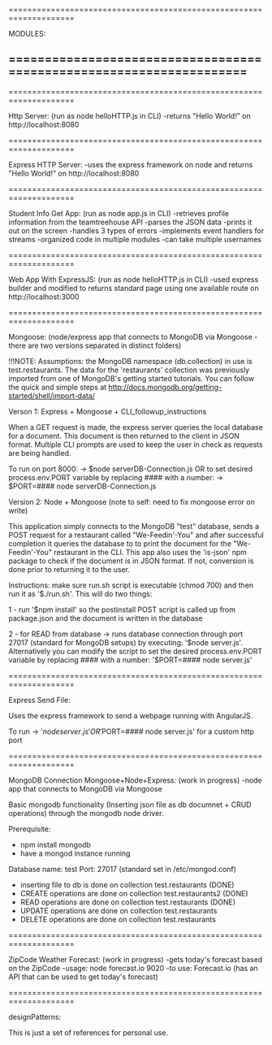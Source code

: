 ====================================================================

MODULES:

====================================================================
--------------------------------------------------------------------
====================================================================


Http Server: (run as node helloHTTP.js in CLI)
-returns "Hello World!" on http://localhost:8080


====================================================================


Express HTTP Server:
-uses the express framework on node and returns "Hello World!" on http://localhost:8080


====================================================================


Student Info Get App: (run as node app.js in CLI)
-retrieves profile information from the teamtreehouse API
-parses the JSON data
-prints it out on the screen
-handles 3 types of errors
-implements event handlers for streams
-organized code in multiple modules
-can take multiple usernames


====================================================================


Web App With ExpressJS: (run as node helloHTTP.js in CLI)
-used express builder and modified to returns standard page using one available route on http://localhost:3000


====================================================================


Mongoose: (node/express app that connects to MongoDB via Mongoose - there are two versions separated in distinct folders)


!!!NOTE: Assumptions: the MongoDB namespace (db.collection) in use is test.restaurants. The data for the 'restaurants' collection was previously imported from one of MongoDB's getting started tutorials. You can follow the quick and simple steps at http://docs.mongodb.org/getting-started/shell/import-data/



Verson 1: Express + Mongoose + CLI_followup_instructions

When a GET request is made, the express server queries the local database for a document. This document is then returned to the client in JSON format. Multiple CLI prompts are used to keep the user in check as requests are being handled.

To run on port 8000:
-> $node serverDB-Connection.js
OR to set desired process.env.PORT variable by replacing #### with a number:
-> $PORT=#### node serverDB-Connection.js



Version 2: Node + Mongoose (note to self: need to fix mongoose error on write)

This application simply connects to the MongoDB "test" database, sends a POST request for a restaurant called "We-Feedin'-You" and after successful completion it queries the database to to print the document for the "We-Feedin'-You" restaurant in the CLI. This app also uses the 'is-json' npm package to check if the document is in JSON format. If not, conversion is done prior to returning it to the user.

Instructions: make sure run.sh script is executable (chmod 700) and then run it as '$./run.sh'. This will do two things:

1 - run '$npm install' so the postinstall POST script is called up from package.json and the document is written in the database

2 - for READ from database -> runs database connection through port 27017 (standard for MongoDB setups) by executing: '$node server.js'. Alternatively you can modify the script to set the desired process.env.PORT variable by replacing #### with a number: '$PORT=#### node server.js'


====================================================================


Express Send File:

Uses the express framework to send a webpage running with AngularJS.

To run -> '$node server.js'
OR '$PORT=#### node server.js' for a custom http port


====================================================================


MongoDB Connection Mongoose+Node+Express: (work in progress)
-node app that connects to MongoDB via Mongoose

Basic mongodb functionality (Inserting json file as db documnet + CRUD operations) through the mongodb node driver.


Prerequisite:
- npm install mongodb
- have a mongod instance running


Database name: test
Port: 27017 (standard set in /etc/mongod.conf)

- inserting file to db is done on collection test.restaurants (DONE)
- CREATE operations are done on collection test.restaurants2 (DONE)
- READ operations are done on collection test.restaurants (DONE)
- UPDATE operations are done on collection test.restaurants
- DELETE  operations are done on collection test.restaurants


====================================================================


ZipCode Weather Forecast: (work in progress)
-gets today's forecast based on the ZipCode
-usage: node forecast.io 9020
-to use: Forecast.io (has an API that can be used to get today's forecast)


====================================================================


designPatterns:

This is just a set of references for personal use.
